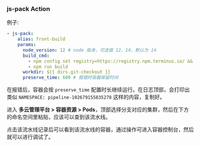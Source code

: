 ### js-pack Action

例子:

```yaml
- js-pack:
    alias: front-build
    params:
      node_version: 12 # node 版本，可选值 12、14，默认为 14
      build_cmd:
        - npm config set registry=https://registry.npm.terminus.io/ && npm i
        - npm run build
      workdir: ${{ dirs.git-checkout }}
      preserve_time: 600 # 报错时容器保留时间
```

在报错后，容器会按 `preserve_time` 配置时长继续运行。在日志顶部，会打印出类似 `NAMESPACE: pipeline-102679155835278` 这样的内容，复制好。

进入 **多云管理平台 > 容器资源 > Pods**，顶部选择分支对应的集群，然后在下方的命名空间里粘贴，应该可以查到该流水线。

点击该流水线记录后可以看到该流水线的容器，通过操作可进入容器控制台，然后就可以进行调试了。

